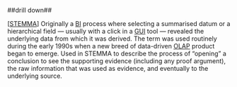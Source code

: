 ##drill down##

\[[STEMMA](SOURCES.md#STEMMA)\] Originally a [BI](https://en.wikipedia.org/wiki/Business_intelligence) process where selecting a summarised datum or a hierarchical field — usually with a click in a [GUI](https://en.wikipedia.org/wiki/Graphical_user_interface) tool — revealed the underlying data from which it was derived. The term was used routinely during the early 1990s when a new breed of data-driven [OLAP](https://en.wikipedia.org/wiki/Online_analytical_processing) product began to emerge. Used in STEMMA to describe the process of “opening” a conclusion to see the supporting evidence (including any proof argument), the raw information that was used as evidence, and eventually to the underlying source.
